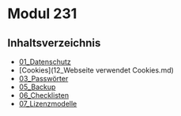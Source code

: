 # Modul 231
## Inhaltsverzeichnis
- [01_Datenschutz](01_Datenschutz) <br>
- [Cookies](12_Webseite verwendet Cookies.md) <br>
- [03_Passwörter](03_Passwörter) <br>
- [05_Backup](05_Backup) <br>
- [06_Checklisten](06_meine%20Datenschützen%20(Checklisten)) <br>
- [07_Lizenzmodelle](07_Lizenzmodelle) <br>


